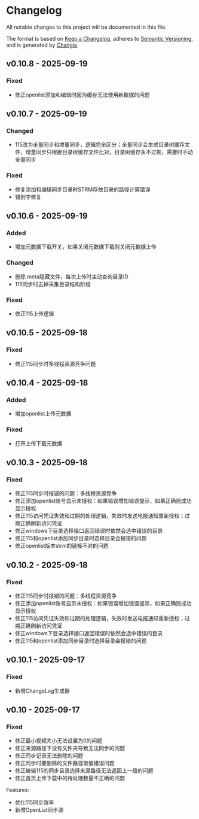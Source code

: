 # Changelog
All notable changes to this project will be documented in this file.

The format is based on [Keep a Changelog](https://keepachangelog.com/en/1.0.0/),
adheres to [Semantic Versioning](https://semver.org/spec/v2.0.0.html),
and is generated by [Changie](https://github.com/miniscruff/changie).


## v0.10.8 - 2025-09-19
### Fixed
* 修正openlist添加和编辑时因为缓存无法使用新数据的问题

## v0.10.7 - 2025-09-19
### Changed
* 115改为全量同步和增量同步，逻辑完全区分；全量同步会生成目录树缓存文件，增量同步只根据目录树缓存文件比对，目录树缓存永不过期，需要时手动全量同步
### Fixed
* 修复添加和编辑同步目录时STRM存放目录的路径计算错误
* 错别字修复

## v0.10.6 - 2025-09-19
### Added
* 增加元数据下载开关，如果关闭元数据下载则关闭元数据上传
### Changed
* 删除.meta隐藏文件，每次上传时主动查询目录ID
* 115同步时去掉采集目录结构阶段
### Fixed
* 修正115上传逻辑

## v0.10.5 - 2025-09-18
### Fixed
* 修正115同步时多线程资源竞争问题

## v0.10.4 - 2025-09-18
### Added
* 增加openlist上传元数据
### Fixed
* 打开上传下载元数据

## v0.10.3 - 2025-09-18
### Fixed
* 修正115同步时报错的问题：多线程资源竞争
* 修正添加openlist账号显示未授权：如果错误增加错误提示，如果正确则成功显示授权
* 修正115访问凭证失效和过期的处理逻辑，失效时发送电报通知重新授权；过期正确刷新访问凭证
* 修正windows下目录选择接口返回错误时依然会选中错误的目录
* 修正115和openlist添加同步目录时选择目录会报错的问题
* 修正openlist版本strm的链接不对的问题
## v0.10.2 - 2025-09-18
### Fixed
* 修正115同步时报错的问题：多线程资源竞争
* 修正添加openlist账号显示未授权：如果错误增加错误提示，如果正确则成功显示授权
* 修正115访问凭证失效和过期的处理逻辑，失效时发送电报通知重新授权；过期正确刷新访问凭证
* 修正windows下目录选择接口返回错误时依然会选中错误的目录
* 修正115和openlist添加同步目录时选择目录会报错的问题
## v0.10.1 - 2025-09-17
### Fixed
* 新增ChangeLog生成器

## v0.10 - 2025-09-17
### Fixed
- 修正最小视频大小无法设置为0的问题
- 修正来源路径下没有文件夹导致无法同步的问题
- 修正同步记录无法删除的问题
- 修正同步时要删除的文件路径取值错误问题
- 修正编辑115的同步目录选择来源路径无法返回上一级的问题
- 修正首页上传下载中的待处理数量不正确的问题

Features:
- 优化115同步效率
- 新增OpenList同步源